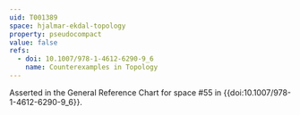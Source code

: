```yaml
---
uid: T001389
space: hjalmar-ekdal-topology
property: pseudocompact
value: false
refs:
  - doi: 10.1007/978-1-4612-6290-9_6
    name: Counterexamples in Topology
---
```

Asserted in the General Reference Chart for space #55 in
{{doi:10.1007/978-1-4612-6290-9_6}}.
